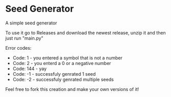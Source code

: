 # Seed Generator
 A simple seed generator
 
 
To use it go to Releases and download the newest release, unzip it and then just run "main.py"

Error codes:
- Code: 1 - you entered a symbol that is not a number 
- Code: 2 - you enterd a 0 or a negative number
- Code: 144 - yay
- Code: -1 - successfuly genrated 1 seed
- Code: -2 - successfuly genrated multiple seeds

 Feel free to fork this creation and make your own versions of it!
